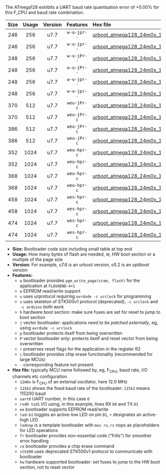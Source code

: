 The ATmega128 exhibits a UART baud rate quantisation error of +0.00% for this F_CPU and baud rate combination.

|Size|Usage|Version|Features|Hex file|
|:-:|:-:|:-:|:-:|:--|
|246|256|u7.7|`w-u-jpr--`|[urboot_atmega128_24m0x_1000k0_uart1_rxd2_txd3_led+b5.hex](https://raw.githubusercontent.com/stefanrueger/urboot.hex/main/mcus/atmega128/external_oscillator/fcpu_24m0x/br_1000k0/urboot_atmega128_24m0x_1000k0_uart1_rxd2_txd3_led+b5.hex)|
|246|256|u7.7|`w-u-jpr--`|[urboot_atmega128_24m0x_1000k0_uart1_rxd2_txd3_lednop.hex](https://raw.githubusercontent.com/stefanrueger/urboot.hex/main/mcus/atmega128/external_oscillator/fcpu_24m0x/br_1000k0/urboot_atmega128_24m0x_1000k0_uart1_rxd2_txd3_lednop.hex)|
|248|256|u7.7|`w-u-jPr--`|[urboot_atmega128_24m0x_1000k0_uart0_rxe0_txe1_led+b5.hex](https://raw.githubusercontent.com/stefanrueger/urboot.hex/main/mcus/atmega128/external_oscillator/fcpu_24m0x/br_1000k0/urboot_atmega128_24m0x_1000k0_uart0_rxe0_txe1_led+b5.hex)|
|248|256|u7.7|`w-u-jPr--`|[urboot_atmega128_24m0x_1000k0_uart0_rxe0_txe1_lednop.hex](https://raw.githubusercontent.com/stefanrueger/urboot.hex/main/mcus/atmega128/external_oscillator/fcpu_24m0x/br_1000k0/urboot_atmega128_24m0x_1000k0_uart0_rxe0_txe1_lednop.hex)|
|248|256|u7.7|`w-u-jpr--`|[urboot_atmega128_24m0x_1000k0_uart0_rxe0_txe1_led+b5_fr.hex](https://raw.githubusercontent.com/stefanrueger/urboot.hex/main/mcus/atmega128/external_oscillator/fcpu_24m0x/br_1000k0/urboot_atmega128_24m0x_1000k0_uart0_rxe0_txe1_led+b5_fr.hex)|
|248|256|u7.7|`w-u-jpr--`|[urboot_atmega128_24m0x_1000k0_uart0_rxe0_txe1_lednop_fr.hex](https://raw.githubusercontent.com/stefanrueger/urboot.hex/main/mcus/atmega128/external_oscillator/fcpu_24m0x/br_1000k0/urboot_atmega128_24m0x_1000k0_uart0_rxe0_txe1_lednop_fr.hex)|
|370|512|u7.7|`weu-jPr-c`|[urboot_atmega128_24m0x_1000k0_uart0_rxe0_txe1_ee_led+b5_fr_ce.hex](https://raw.githubusercontent.com/stefanrueger/urboot.hex/main/mcus/atmega128/external_oscillator/fcpu_24m0x/br_1000k0/urboot_atmega128_24m0x_1000k0_uart0_rxe0_txe1_ee_led+b5_fr_ce.hex)|
|370|512|u7.7|`weu-jPr-c`|[urboot_atmega128_24m0x_1000k0_uart0_rxe0_txe1_ee_lednop_fr_ce.hex](https://raw.githubusercontent.com/stefanrueger/urboot.hex/main/mcus/atmega128/external_oscillator/fcpu_24m0x/br_1000k0/urboot_atmega128_24m0x_1000k0_uart0_rxe0_txe1_ee_lednop_fr_ce.hex)|
|386|512|u7.7|`weu-jPr-c`|[urboot_atmega128_24m0x_1000k0_uart1_rxd2_txd3_ee_led+b5_fr_ce.hex](https://raw.githubusercontent.com/stefanrueger/urboot.hex/main/mcus/atmega128/external_oscillator/fcpu_24m0x/br_1000k0/urboot_atmega128_24m0x_1000k0_uart1_rxd2_txd3_ee_led+b5_fr_ce.hex)|
|386|512|u7.7|`weu-jPr-c`|[urboot_atmega128_24m0x_1000k0_uart1_rxd2_txd3_ee_lednop_fr_ce.hex](https://raw.githubusercontent.com/stefanrueger/urboot.hex/main/mcus/atmega128/external_oscillator/fcpu_24m0x/br_1000k0/urboot_atmega128_24m0x_1000k0_uart1_rxd2_txd3_ee_lednop_fr_ce.hex)|
|352|1024|u7.7|`weu-hpr-c`|[urboot_atmega128_24m0x_1000k0_uart0_rxe0_txe1_ee_led+b5_fr_ce_hw.hex](https://raw.githubusercontent.com/stefanrueger/urboot.hex/main/mcus/atmega128/external_oscillator/fcpu_24m0x/br_1000k0/urboot_atmega128_24m0x_1000k0_uart0_rxe0_txe1_ee_led+b5_fr_ce_hw.hex)|
|352|1024|u7.7|`weu-hpr-c`|[urboot_atmega128_24m0x_1000k0_uart0_rxe0_txe1_ee_lednop_fr_ce_hw.hex](https://raw.githubusercontent.com/stefanrueger/urboot.hex/main/mcus/atmega128/external_oscillator/fcpu_24m0x/br_1000k0/urboot_atmega128_24m0x_1000k0_uart0_rxe0_txe1_ee_lednop_fr_ce_hw.hex)|
|368|1024|u7.7|`weu-hpr-c`|[urboot_atmega128_24m0x_1000k0_uart1_rxd2_txd3_ee_led+b5_fr_ce_hw.hex](https://raw.githubusercontent.com/stefanrueger/urboot.hex/main/mcus/atmega128/external_oscillator/fcpu_24m0x/br_1000k0/urboot_atmega128_24m0x_1000k0_uart1_rxd2_txd3_ee_led+b5_fr_ce_hw.hex)|
|368|1024|u7.7|`weu-hpr-c`|[urboot_atmega128_24m0x_1000k0_uart1_rxd2_txd3_ee_lednop_fr_ce_hw.hex](https://raw.githubusercontent.com/stefanrueger/urboot.hex/main/mcus/atmega128/external_oscillator/fcpu_24m0x/br_1000k0/urboot_atmega128_24m0x_1000k0_uart1_rxd2_txd3_ee_lednop_fr_ce_hw.hex)|
|458|1024|u7.7|`wes-hpr-c`|[urboot_atmega128_24m0x_1000k0_uart0_rxe0_txe1_ee_led+b5_fr_ce_stk500_hw.hex](https://raw.githubusercontent.com/stefanrueger/urboot.hex/main/mcus/atmega128/external_oscillator/fcpu_24m0x/br_1000k0/urboot_atmega128_24m0x_1000k0_uart0_rxe0_txe1_ee_led+b5_fr_ce_stk500_hw.hex)|
|458|1024|u7.7|`wes-hpr-c`|[urboot_atmega128_24m0x_1000k0_uart0_rxe0_txe1_ee_lednop_fr_ce_stk500_hw.hex](https://raw.githubusercontent.com/stefanrueger/urboot.hex/main/mcus/atmega128/external_oscillator/fcpu_24m0x/br_1000k0/urboot_atmega128_24m0x_1000k0_uart0_rxe0_txe1_ee_lednop_fr_ce_stk500_hw.hex)|
|474|1024|u7.7|`wes-hpr-c`|[urboot_atmega128_24m0x_1000k0_uart1_rxd2_txd3_ee_led+b5_fr_ce_stk500_hw.hex](https://raw.githubusercontent.com/stefanrueger/urboot.hex/main/mcus/atmega128/external_oscillator/fcpu_24m0x/br_1000k0/urboot_atmega128_24m0x_1000k0_uart1_rxd2_txd3_ee_led+b5_fr_ce_stk500_hw.hex)|
|474|1024|u7.7|`wes-hpr-c`|[urboot_atmega128_24m0x_1000k0_uart1_rxd2_txd3_ee_lednop_fr_ce_stk500_hw.hex](https://raw.githubusercontent.com/stefanrueger/urboot.hex/main/mcus/atmega128/external_oscillator/fcpu_24m0x/br_1000k0/urboot_atmega128_24m0x_1000k0_uart1_rxd2_txd3_ee_lednop_fr_ce_stk500_hw.hex)|

- **Size:** Bootloader code size including small table at top end
- **Usage:** How many bytes of flash are needed, ie, HW boot section or a multiple of the page size
- **Version:** For example, u7.6 is an urboot version, o5.2 is an optiboot version
- **Features:**
  + `w` bootloader provides `pgm_write_page(sram, flash)` for the application at `FLASHEND-4+1`
  + `e` EEPROM read/write support
  + `u` uses urprotocol requiring `avrdude -c urclock` for programming
  + `s` uses skeleton of STK500v1 protocol (deprecated); `-c urclock` and `-c arduino` both work
  + `h` hardware boot section: make sure fuses are set for reset to jump to boot section
  + `j` vector bootloader: applications *need to be patched externally*, eg, using `avrdude -c urclock`
  + `p` bootloader protects itself from being overwritten
  + `P` vector bootloader only: protects itself and reset vector from being overwritten
  + `r` preserves reset flags for the application in the register R2
  + `c` bootloader provides chip erase functionality (recommended for large MCUs)
  + `-` corresponding feature not present
- **Hex file:** typically MCU name followed by, eg, F<sub>CPU</sub>, baud rate, I/O channels etc configuration
  + `12m0x` is F<sub>CPU</sub> of an external oscillator, here 12.0 MHz
  + `115k2` shows the fixed baud rate of the bootloader: `115k2` means 115200 baud
  + `uart0` UART number, in this case `0`
  + `rxd0 txd1` I/O using, in this example, lines RX `D0` and TX `D1`
  + `ee` bootloader supports EEPROM read/write
  + `led-b1` toggles an active-low LED on pin `B1`, `+` designates an active-high LED
  + `lednop` is a template bootloader with `mov rx,rx` nops as placeholders for LED operations
  + `fr` bootloader provides non-essential code ("frills") for smoother error handling
  + `ce` bootloader provides a chip erase command
  + `stk500` uses deprecated STK500v1 protocol to communicate with bootloader
  + `hw` hardware supported bootloader: set fuses to jump to the HW boot section, not to reset vector
